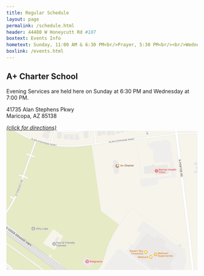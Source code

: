 ```yaml
---
title: Regular Schedule
layout: page
permalink: /schedule.html
header: 44480 W Honeycutt Rd #107
boxtext: Events Info
hometext: Sunday, 11:00 AM & 6:30 PM<br/>Prayer, 5:30 PM<br/><br/>Wednesday, 7:00 PM<br/>Prayer, 6:00 PM
boxlink: /events.html
---
```

## A+ Charter School

Evening Services are held here on Sunday at 6:30 PM and Wednesday at 7:00 PM.

41735 Alan Stephens Pkwy <br />
Maricopa, AZ  85138

<a href="https://maps.app.goo.gl/cZePnYa2h97SbmSi8">*(click for directions)* <br/>
<span class="image fit"><img src="/assets/images/a-plus.jpg" alt="" /></span></a>